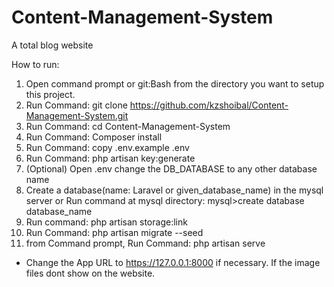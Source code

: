 # Content-Management-System
A total blog website

How to run:
1. Open command prompt or git:Bash from the directory you want to setup this project.
2. Run Command: git clone https://github.com/kzshoibal/Content-Management-System.git
3. Run Command: cd Content-Management-System
4. Run Command: Composer install
5. Run Command: copy .env.example .env
6. Run Command: php artisan key:generate
7. (Optional) Open .env change the DB_DATABASE to any other database name
8. Create a database(name: Laravel or given_database_name) in the mysql server
or Run command at mysql directory: mysql>create database database_name
9. Run command: php artisan storage:link
10. Run Command: php artisan migrate --seed
11. from Command prompt, Run Command: php artisan serve

* Change the App URL to https://127.0.0.1:8000 if necessary. If the image files dont show on the website.

